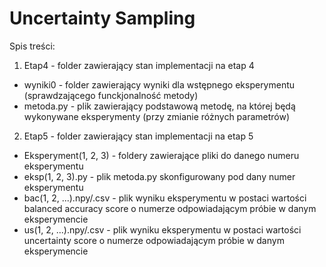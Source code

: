 # Uncertainty Sampling

Spis treści:
1. Etap4 - folder zawierający stan implementacji na etap 4
  - wyniki0 - folder zawierający wyniki dla wstępnego eksperymentu (sprawdzającego funckjonalność metody)
  - metoda.py - plik zawierający podstawową metodę, na której będą wykonywane eksperymenty (przy zmianie różnych parametrów)
2. Etap5 - folder zawierający stan implementacji na etap 5
  - Eksperyment(1, 2, 3) - foldery zawierające pliki do danego numeru eksperymentu
  - eksp(1, 2, 3).py - plik metoda.py skonfigurowany pod dany numer eksperymentu
  - bac(1, 2, ...).npy/.csv - plik wyniku eksperymentu w postaci wartości balanced accuracy score o numerze odpowiadającym próbie w danym eksperymencie 
  - us(1, 2, ...).npy/.csv - plik wyniku eksperymentu w postaci wartości uncertainty score o numerze odpowiadającym próbie w danym eksperymencie 
